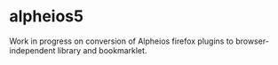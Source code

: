 alpheios5
=========

Work in progress on conversion of Alpheios firefox plugins to browser-independent library and bookmarklet. 
